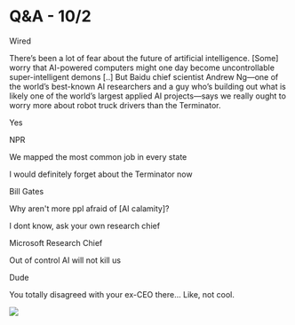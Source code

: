 # Q&A - 10/2

Wired

There’s been a lot of fear about the future of artificial intelligence. [Some] worry that AI-powered computers might one day become uncontrollable super-intelligent demons [..] But Baidu chief scientist Andrew Ng—one of the world’s best-known AI researchers and a guy who’s building out what is likely one of the world’s largest applied AI projects—says we really ought to worry more about robot truck drivers than the Terminator.

Yes

NPR

We mapped the most common job in every state

I would definitely forget about the Terminator now

Bill Gates

Why aren't more ppl afraid of [AI calamity]?

I dont know, ask your own research chief

Microsoft Research Chief

Out of control AI will not kill us

Dude

You totally disagreed with your ex-CEO there... Like, not cool. 
















![](Screenshot%2Bfrom%2B2015-02-10%2B17%3A32%3A42.png)

